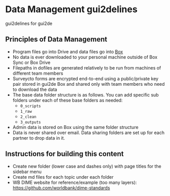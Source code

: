 # Data Management gui2delines
gui2delines for gui2de

## Principles of Data Management

- Program files go into Drive and data files go into [Box](/using-box)
- No data is ever downloaded to your personal machine outside of Box Sync or Box Drive
- Filepaths in dofiles are generated relatively to be run from machines of different team members
- Surveycto forms are encrypted end-to-end using a public/private key pair stored in gui2de Box and shared only with team members who need to download the data
- The base data folder structure is as follows. You can add specific sub folders under each of these base folders as needed:
  - `0_scripts`
  - `1_raw`
  - `2_clean`
  - `3_outputs`
- Admin data is stored on Box using the same folder structure
- Data is never shared over email. Data sharing folders are set up for each partner to drop data in it.


## Instructions for building this content
- Create new folder (lower case and dashes only) with page titles for the sidebar menu
- Create md files for each topic under each folder
- WB DIME website for reference/example (too many layers): https://github.com/worldbank/dime-standards
